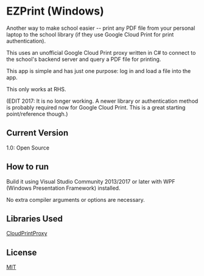 # EZPrint (Windows)

Another way to make school easier -- print any PDF file from your personal laptop to the school library (if they use Google Cloud Print for print authentication).

This uses an unofficial Google Cloud Print proxy written in C# to connect to the school's backend server and query a PDF file for printing.

This app is simple and has just one purpose: log in and load a file into the app.

This only works at RHS.

(EDIT 2017: It is no longer working. A newer library or authentication method is probably required now for Google Cloud Print. This is a great starting point/reference though.)

## Current Version

1.0: Open Source

## How to run

Build it using Visual Studio Community 2013/2017 or later with WPF (Windows Presentation Framework) installed.

No extra compiler arguments or options are necessary.

## Libraries Used

[CloudPrintProxy](https://github.com/klightspeed/CloudPrintProxy)

## License

[MIT](LICENSE)
